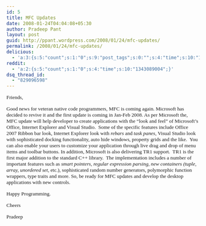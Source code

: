 ```yaml
---
id: 5
title: MFC Updates
date: 2008-01-24T04:04:08+05:30
author: Pradeep Pant
layout: post
guid: http://ppant.wordpress.com/2008/01/24/mfc-updates/
permalink: /2008/01/24/mfc-updates/
delicious:
  - 'a:3:{s:5:"count";s:1:"0";s:9:"post_tags";s:0:"";s:4:"time";s:10:"1277318414";}'
reddit:
  - 'a:2:{s:5:"count";s:1:"0";s:4:"time";s:10:"1343089004";}'
dsq_thread_id:
  - "829096598"
---
```

<span style="font-size:10pt;font-family:'Comic Sans MS';">Friends,</span>

<span style="font-size:10pt;font-family:'Comic Sans MS';">Good news for veteran native code programmers, MFC is coming again. Microsoft has decided to revive it and the first update is coming in Jan-Feb 2008. As per Microsoft the, MFC update will help developer to create applications with the &#8220;look and feel&#8221; of Microsoft&#8217;s Office, Internet Explorer </span><span style="font-size:10pt;font-family:'Comic Sans MS';">and Visual Studio.  Some of the specific features include Office 2007 Ribbon bar look, Internet Explorer look with <em>rebars</em> and <em>task panes,</em> Visual Studio look with sophisticated docking functionality, auto hide windows, property grids and the like.  You can also enable your users to customize your application through live drag and drop of menu items and toolbar buttons. </span><span style="font-size:10pt;font-family:'Comic Sans MS';">In addition, Microsoft is also delivering TR1 support.  TR1 is the first major addition to the standard C++ library.  The implementation includes a number of important features such as <em>smart pointers, regular expression parsing, new containers (tuple, array, unordered set</em>, etc.), sophisticated random number generators, polymorphic function wrappers, type traits and more. </span><span style="font-size:10pt;font-family:'Comic Sans MS';">So, be ready for MFC updates and develop the desktop applications with new controls.</span>

<span style="font-size:10pt;font-family:'Comic Sans MS';">Happy Programming.</span>

<span style="font-size:10pt;font-family:'Comic Sans MS';">Cheers</span>

<span style="font-size:10pt;font-family:'Comic Sans MS';">Pradeep</span>